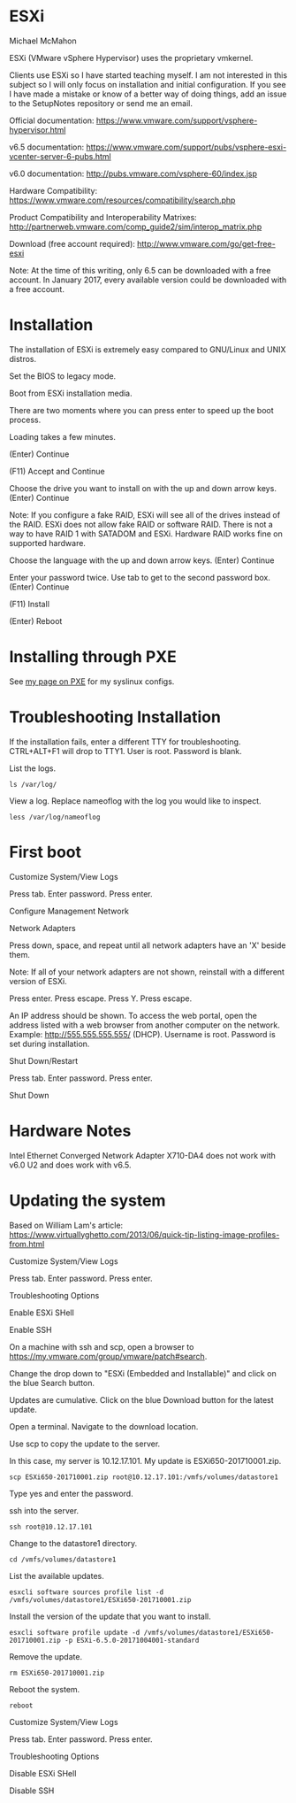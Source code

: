 # ESXi

Michael McMahon

ESXi (VMware vSphere Hypervisor) uses the proprietary vmkernel.

Clients use ESXi so I have started teaching myself.  I am not interested in this subject so I will only focus on installation and initial configuration.  If you see I have made a mistake or know of a better way of doing things, add an issue to the SetupNotes repository or send me an email.

Official documentation: https://www.vmware.com/support/vsphere-hypervisor.html

v6.5 documentation: https://www.vmware.com/support/pubs/vsphere-esxi-vcenter-server-6-pubs.html

v6.0 documentation: http://pubs.vmware.com/vsphere-60/index.jsp

Hardware Compatibility: https://www.vmware.com/resources/compatibility/search.php

Product Compatibility and Interoperability Matrixes: http://partnerweb.vmware.com/comp_guide2/sim/interop_matrix.php

Download (free account required): http://www.vmware.com/go/get-free-esxi

Note: At the time of this writing, only 6.5 can be downloaded with a free account.  In January 2017, every available version could be downloaded with a free account.

# Installation

The installation of ESXi is extremely easy compared to GNU/Linux and UNIX distros.

Set the BIOS to legacy mode.

Boot from ESXi installation media.

There are two moments where you can press enter to speed up the boot process.

Loading takes a few minutes.

(Enter) Continue

(F11) Accept and Continue

Choose the drive you want to install on with the up and down arrow keys.  (Enter) Continue

Note: If you configure a fake RAID, ESXi will see all of the drives instead of the RAID.  ESXi does not allow fake RAID or software RAID.  There is not a way to have RAID 1 with SATADOM and ESXi.  Hardware RAID works fine on supported hardware.

Choose the language with the up and down arrow keys.  (Enter) Continue

Enter your password twice.  Use tab to get to the second password box.  (Enter) Continue

(F11) Install

(Enter) Reboot

# Installing through PXE

See [my page on PXE](https://github.com/TechnologyClassroom/pxe) for my syslinux configs.

# Troubleshooting Installation

If the installation fails, enter a different TTY for troubleshooting.  CTRL+ALT+F1 will drop to TTY1.  User is root.  Password is blank.

List the logs.

```ls /var/log/```

View a log.  Replace nameoflog with the log you would like to inspect.

```less /var/log/nameoflog```

# First boot

<F2> Customize System/View Logs

Press tab.  Enter password.  Press enter.

Configure Management Network

Network Adapters

Press down, space, and repeat until all network adapters have an 'X' beside them.

Note: If all of your network adapters are not shown, reinstall with a different version of ESXi.

Press enter.  Press escape.  Press Y.  Press escape.

An IP address should be shown.  To access the web portal, open the address listed with a web browser from another computer on the network.  Example: http://555.555.555.555/ (DHCP).  Username is root.  Password is set during installation.

<F12> Shut Down/Restart

Press tab.  Enter password.  Press enter.

<F2> Shut Down

# Hardware Notes

Intel Ethernet Converged Network Adapter X710-DA4 does not work with v6.0 U2 and does work with v6.5.

# Updating the system

Based on William Lam's article: https://www.virtuallyghetto.com/2013/06/quick-tip-listing-image-profiles-from.html

<F2> Customize System/View Logs

Press tab.  Enter password.  Press enter.

Troubleshooting Options

Enable ESXi SHell

Enable SSH

On a machine with ssh and scp, open a browser to https://my.vmware.com/group/vmware/patch#search.

Change the drop down to "ESXi (Embedded and Installable)" and click on the blue Search button.

Updates are cumulative.  Click on the blue Download button for the latest update.

Open a terminal.  Navigate to the download location.

Use scp to copy the update to the server.

In this case, my server is 10.12.17.101.  My update is ESXi650-201710001.zip.

```scp ESXi650-201710001.zip root@10.12.17.101:/vmfs/volumes/datastore1```

Type yes and enter the password.

ssh into the server.

```ssh root@10.12.17.101```

Change to the datastore1 directory.

```cd /vmfs/volumes/datastore1```

List the available updates.

```esxcli software sources profile list -d /vmfs/volumes/datastore1/ESXi650-201710001.zip```

Install the version of the update that you want to install.

```esxcli software profile update -d /vmfs/volumes/datastore1/ESXi650-201710001.zip -p ESXi-6.5.0-20171004001-standard```

Remove the update.

```rm ESXi650-201710001.zip```

Reboot the system.

```reboot```

<F2> Customize System/View Logs

Press tab.  Enter password.  Press enter.

Troubleshooting Options

Disable ESXi SHell

Disable SSH
